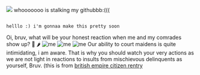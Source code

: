 ![](https://komarev.com/ghpvc/?username=your-github-username&color=green)    whooooooo is stalking my githubbb:(((




                                                                                                                                                                      helllo :) i'm gonnaa make this pretty soon                                                                                                                                                           
Oi, bruv, what will be your honest reaction when me and my comrades show up? 🥵 🌶 
![me](https://files.catbox.moe/ezpsdy.png) ![me](https://files.catbox.moe/7pfqnd.png) ![me](https://files.catbox.moe/2yyguc.png) Our ability to court maidens is quite intimidating, i am aware. That is why you should watch your very actions as we are not light in reactions to insults from mischievous delinquents as yourself, Bruv. (this is from [british empire citizen rentry](https://rentry.co/britishempirecitizen)
